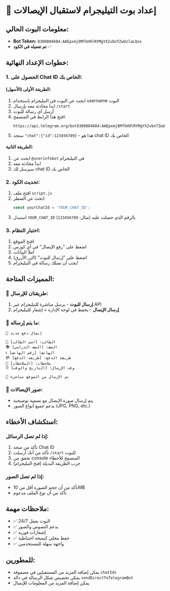 # 🤖 إعداد بوت التيليجرام لاستقبال الإيصالات

## معلومات البوت الحالي:
- **Bot Token:** `8300804684:AAEpxmj8MfkH9lRYMgYX2vbnTZwUzlaLQxs`
- **تم تفعيله في الكود** ✅

## خطوات الإعداد النهائية:

### 1. الحصول على Chat ID الخاص بك:

#### الطريقة الأولى (الأسهل):
1. ابحث عن البوت في التيليجرام باستخدام username البوت
2. ابدأ محادثة معه بإرسال `/start`
3. أرسل أي رسالة للبوت
4. افتح هذا الرابط في المتصفح:
   ```
   https://api.telegram.org/bot8300804684:AAEpxmj8MfkH9lRYMgYX2vbnTZwUzlaLQxs/getUpdates
   ```
5. ستجد `"chat":{"id":123456789}` - هذا هو chat ID الخاص بك

#### الطريقة الثانية:
1. ابحث عن `@userinfobot` في التيليجرام
2. ابدأ محادثة معه
3. سيرسل لك chat ID الخاص بك

### 2. تحديث الكود:
1. افتح ملف `script.js`
2. ابحث عن السطر:
   ```javascript
   const yourChatId = 'YOUR_CHAT_ID';
   ```
3. استبدل `YOUR_CHAT_ID` بالرقم الذي حصلت عليه (مثال: `123456789`)

### 3. اختبار النظام:
1. افتح الموقع
2. اضغط على "رفع الإيصال" في أي كورس
3. املأ البيانات
4. اضغط على "إرسال للبوت" (الزر الأزرق)
5. يجب أن تصلك رسالة في التيليجرام!

## المميزات المتاحة:

### 🔄 طريقتان للإرسال:
1. **إرسال للبوت** - يرسل مباشرة للتيليجرام عبر API
2. **إرسال الإيصال** - يحفظ في لوحة الإدارة + إشعار للتيليجرام

### 📱 ما يتم إرساله:
```
🧾 إيصال دفع جديد

👤 الطالب: [اسم الطالب]
📚 الصف: [الصف الدراسي]
📞 الهاتف: [رقم الهاتف]
💳 طريقة الدفع: [طريقة الدفع]
📝 ملاحظات: [الملاحظات]
⏰ وقت الإرسال: [التاريخ والوقت]

📱 تم الإرسال من الموقع مباشرة
```

### 📸 صور الإيصالات:
- يتم إرسال صورة الإيصال مع تسمية توضيحية
- يدعم جميع أنواع الصور (JPG, PNG, etc.)

## استكشاف الأخطاء:

### إذا لم تصل الرسائل:
1. تأكد من صحة Chat ID
2. تأكد من أنك أرسلت `/start` للبوت
3. تحقق من console المتصفح للأخطاء
4. جرب الطريقة البديلة (فتح التيليجرام)

### إذا لم تصل الصور:
- تأكد من أن حجم الصورة أقل من 10MB
- تأكد من أن نوع الملف مدعوم

## ملاحظات مهمة:
- ✅ البوت يعمل 24/7
- ✅ يدعم النصوص والصور
- ✅ إشعارات فورية
- ✅ حفظ محلي كنسخة احتياطية
- ✅ واجهة سهلة للمستخدمين

## للمطورين:
- يمكن إضافة المزيد من المستقبلين في مصفوفة `chatIds`
- يمكن تخصيص شكل الرسالة في دالة `sendDirectToTelegramBot`
- يمكن إضافة المزيد من المعلومات للإيصال